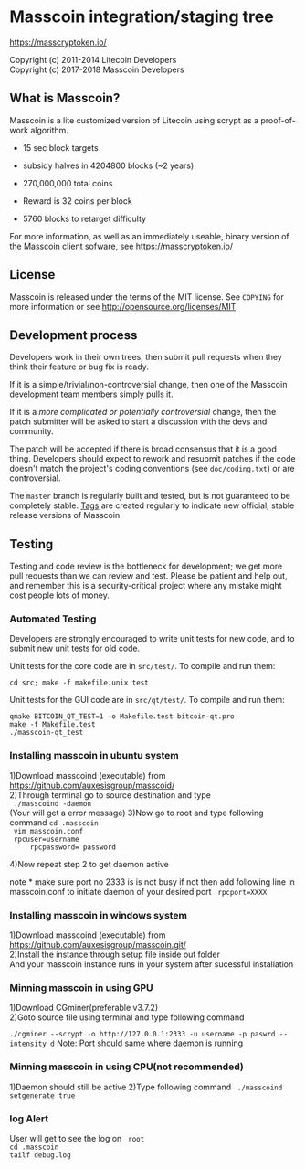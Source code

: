 Masscoin integration/staging tree
================================

https://masscryptoken.io/

Copyright (c) 2011-2014 Litecoin Developers<br />
Copyright (c) 2017-2018 Masscoin Developers

What is Masscoin?
----------------

Masscoin is a lite  customized version of Litecoin using scrypt as a proof-of-work algorithm.
 - 15 sec block targets
 - subsidy halves in 4204800 blocks (~2 years)
 - 270,000,000 total coins

 - Reward is 32 coins per block
 - 5760 blocks to retarget difficulty

For more information, as well as an immediately useable, binary version of
the Masscoin client sofware, see https://masscryptoken.io/

License
-------

Masscoin is released under the terms of the MIT license. See `COPYING` for more
information or see http://opensource.org/licenses/MIT.

Development process
-------------------

Developers work in their own trees, then submit pull requests when they think
their feature or bug fix is ready.

If it is a simple/trivial/non-controversial change, then one of the Masscoin
development team members simply pulls it.

If it is a *more complicated or potentially controversial* change, then the patch
submitter will be asked to start a discussion with the devs and community.

The patch will be accepted if there is broad consensus that it is a good thing.
Developers should expect to rework and resubmit patches if the code doesn't
match the project's coding conventions (see `doc/coding.txt`) or are
controversial.

The `master` branch is regularly built and tested, but is not guaranteed to be
completely stable. [Tags](https://github.com/auxesisgroup/masscoin/tags) are created
regularly to indicate new official, stable release versions of Masscoin.

Testing
-------

Testing and code review is the bottleneck for development; we get more pull
requests than we can review and test. Please be patient and help out, and
remember this is a security-critical project where any mistake might cost people
lots of money.

### Automated Testing

Developers are strongly encouraged to write unit tests for new code, and to
submit new unit tests for old code.

Unit tests for the core code are in `src/test/`. To compile and run them:

    cd src; make -f makefile.unix test

Unit tests for the GUI code are in `src/qt/test/`. To compile and run them:

    qmake BITCOIN_QT_TEST=1 -o Makefile.test bitcoin-qt.pro
    make -f Makefile.test
    ./masscoin-qt_test

### Installing masscoin in ubuntu system
  
  1)Download masscoind (executable) from https://github.com/auxesisgroup/masscoid/<br />
  2)Through terminal go to source destination and type<br />
     ``` ./masscoind -daemon```<br />
     (Your will get a error message)
  3)Now go to root and type following command
     ```cd .masscoin```<br />
    ``` vim masscoin.conf```<br />
   ```  rpcuser=username ```<br />
```     rpcpassword= password```<br />
     
   4)Now repeat step 2 to get daemon active<br />

note * make sure port no  2333 is is not busy
if not then add following line in masscoin.conf to initiate daemon of your desired port
   ``` rpcport=XXXX``` 

### Installing  masscoin in windows system     
    
1)Download masscoind (executable) from https://github.com/auxesisgroup/masscoin.git/<br />
2)Install  the instance through setup file inside out folder<br />
And your masscoin instance runs in your system after sucessful installation<br />

### Minning masscoin in using GPU

1)Download CGminer(preferable v3.7.2)<br />
2)Goto source file using terminal and type following command<br />

```./cgminer --scrypt -o http://127.0.0.1:2333 -u username -p paswrd --intensity d```
Note: Port should same where daemon is running

### Minning masscoin in using CPU(not recommended)
1)Daemon should still be active 
2)Type following command
``` ./masscoind setgenerate true``` 

### log Alert
User will get to see the log on
``` root``` <br />
```cd .masscoin```<br />
```tailf debug.log```
